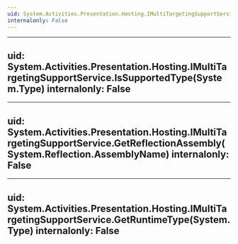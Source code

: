 ```yaml
---
uid: System.Activities.Presentation.Hosting.IMultiTargetingSupportService
internalonly: False
---
```


---
uid: System.Activities.Presentation.Hosting.IMultiTargetingSupportService.IsSupportedType(System.Type)
internalonly: False
---

---
uid: System.Activities.Presentation.Hosting.IMultiTargetingSupportService.GetReflectionAssembly(System.Reflection.AssemblyName)
internalonly: False
---

---
uid: System.Activities.Presentation.Hosting.IMultiTargetingSupportService.GetRuntimeType(System.Type)
internalonly: False
---
